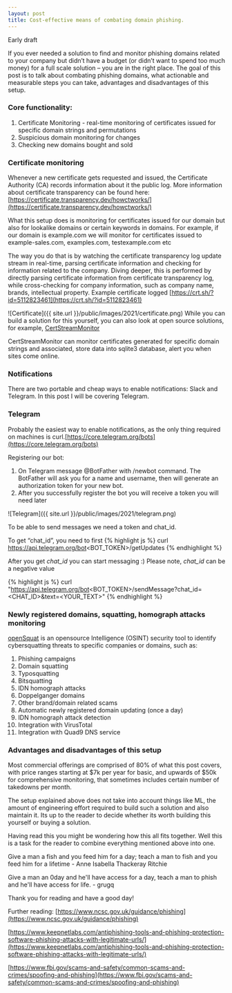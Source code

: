 ```yaml
---
layout: post
title: Cost-effective means of combating domain phishing.
---
```


<div class="message">
  Early draft
</div>

If you ever needed a solution to find and monitor phishing domains related to your company but didn’t have a budget (or didn’t want to spend too much money) for a full scale solution – you are in the right place.
The goal of this post is to talk about combating phishing domains, what actionable and measurable steps you can take, advantages and disadvantages of this setup.

### Core functionality:

1. Certificate Monitoring - real-time monitoring of certificates issued for specific domain strings and permutations
2. Suspicious domain monitoring for changes
3. Checking new domains bought and sold

### Certificate monitoring
Whenever a new certificate gets requested and issued, the Certificate Authority (CA) records information about it the public log. More information about certificate transparency can be found here:[https://certificate.transparency.dev/howctworks/](https://certificate.transparency.dev/howctworks/)

What this setup does is monitoring for certificates issued for our domain but also for lookalike domains or certain keywords in domains. For example, if our domain is example.com we will monitor for certificates issued to example-sales.com, examples.com, testexample.com etc

The way you do that is by watching the certificate transparency log update stream in real-time, parsing certificate information and checking for information related to the company. Diving deeper, this is performed by directly parsing certificate information from certificate transparency log, while cross-checking for company information, such as company name, brands, intellectual property.
Example certificate logged [https://crt.sh/?id=5112823461](https://crt.sh/?id=5112823461)

![Certificate]({{ site.url }}/public/images/2021/certificate.png)
While you can build a solution for this yourself, you can also look at open source solutions, for example, [CertStreamMonitor](https://github.com/AssuranceMaladieSec/CertStreamMonitor)

CertStreamMonitor can monitor certificates generated for specific domain strings and associated, store data into sqlite3 database, alert you when sites come online.

### Notifications

There are two portable and cheap ways to enable notifications: Slack and Telegram. In this post I will be covering Telegram.

### Telegram

Probably the easiest way to enable notifications, as the only thing required on machines is curl.[https://core.telegram.org/bots](https://core.telegram.org/bots)

Registering our bot:

1. On Telegram message @BotFather with /newbot command. The BotFather will ask you for a name and username, then will generate an authorization token for your new bot.
2. After you successfully register the bot you will receive a token you will need later

![Telegram]({{ site.url }}/public/images/2021/telegram.png)

To be able to send messages we need a token and chat_id.

To get “chat_id”, you need to first {% highlight js %} curl https://api.telegram.org/bot<BOT_TOKEN>/getUpdates {% endhighlight %}

After you get *chat_id* you can start messaging :) Please note, *chat_id* can be a negative value

{% highlight js %} curl "https://api.telegram.org/bot<BOT_TOKEN>/sendMessage?chat_id=<CHAT_ID>&text=<YOUR_TEXT>" {% endhighlight %}

### Newly registered domains, squatting, homograph attacks monitoring

[openSquat](https://github.com/atenreiro/opensquat) is an opensource Intelligence (OSINT) security tool to identify cybersquatting threats to specific companies or domains, such as:

1. Phishing campaigns
2. Domain squatting
3. Typosquatting
4. Bitsquatting
5. IDN homograph attacks
6. Doppelganger domains
7. Other brand/domain related scams
8. Automatic newly registered domain updating (once a day)
9. IDN homograph attack detection
10. Integration with VirusTotal
11. Integration with Quad9 DNS service

### Advantages and disadvantages of this setup

Most commercial offerings are comprised of 80% of what this post covers, with price ranges starting at $7k per year for basic, and upwards of $50k for comprehensive monitoring, that sometimes includes certain number of takedowns per month.

The setup explained above does not take into account things like ML, the amount of engineering effort required to build such a solution and also maintain it. Its up to the reader to decide whether its worth building this yourself or buying a solution.


Having read this you might be wondering how this all fits together. Well this is a task for the reader to combine everything mentioned above into one.

Give a man a fish and you feed him for a day; teach a man to fish and you feed him for a lifetime - Anne Isabella Thackeray Ritchie

Give a man an 0day and he'll have access for a day, teach a man to phish and he'll have access for life. - grugq

Thank you for reading and have a good day!


Further reading:
[https://www.ncsc.gov.uk/guidance/phishing](https://www.ncsc.gov.uk/guidance/phishing)

[https://www.keepnetlabs.com/antiphishing-tools-and-phishing-protection-software-phishing-attacks-with-legitimate-urls/](https://www.keepnetlabs.com/antiphishing-tools-and-phishing-protection-software-phishing-attacks-with-legitimate-urls/)

[https://www.fbi.gov/scams-and-safety/common-scams-and-crimes/spoofing-and-phishing](https://www.fbi.gov/scams-and-safety/common-scams-and-crimes/spoofing-and-phishing)
